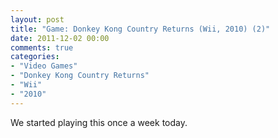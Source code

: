 ```yaml
---
layout: post
title: "Game: Donkey Kong Country Returns (Wii, 2010) (2)"
date: 2011-12-02 00:00
comments: true
categories:
- "Video Games"
- "Donkey Kong Country Returns"
- "Wii"
- "2010"
---
```


We started playing this once a week today.
